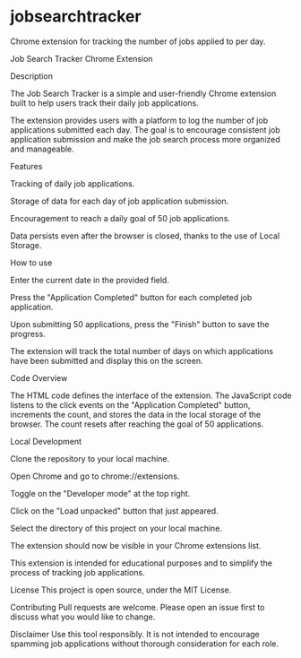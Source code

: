 # jobsearchtracker
Chrome extension for tracking the number of jobs applied to per day.

Job Search Tracker Chrome Extension

Description

The Job Search Tracker is a simple and user-friendly Chrome extension built to help users track their daily job applications.

The extension provides users with a platform to log the number of job applications submitted each day. The goal is to encourage consistent job application submission and make the job search process more organized and manageable.

Features

Tracking of daily job applications.

Storage of data for each day of job application submission.

Encouragement to reach a daily goal of 50 job applications.

Data persists even after the browser is closed, thanks to the use of Local Storage.


How to use

Enter the current date in the provided field.

Press the "Application Completed" button for each completed job application.

Upon submitting 50 applications, press the "Finish" button to save the progress.

The extension will track the total number of days on which applications have been submitted and display this on the screen.

Code Overview

The HTML code defines the interface of the extension. The JavaScript code listens to the click events on the "Application Completed" button, increments the count, and stores the data in the local storage of the browser. The count resets after reaching the goal of 50 applications.

Local Development

Clone the repository to your local machine.

Open Chrome and go to chrome://extensions.

Toggle on the "Developer mode" at the top right.

Click on the "Load unpacked" button that just appeared.

Select the directory of this project on your local machine.

The extension should now be visible in your Chrome extensions list.

This extension is intended for educational purposes and to simplify the process of tracking job applications.


License
This project is open source, under the MIT License.

Contributing
Pull requests are welcome. Please open an issue first to discuss what you would like to change.

Disclaimer
Use this tool responsibly. It is not intended to encourage spamming job applications without thorough consideration for each role.
